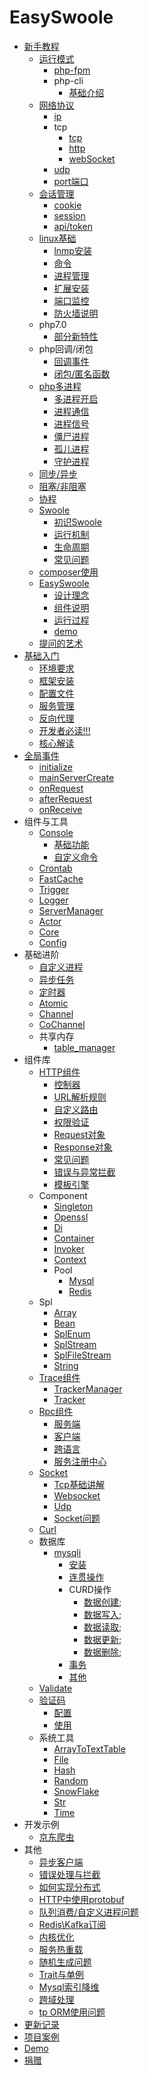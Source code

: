 # EasySwoole

- [新手教程](noobCourse/Introduction.md)
    - [运行模式](noobCourse/RunMode/Introduction.md)
        - [php-fpm](noobCourse/RunMode/php-fpm.md)
        - php-cli   
            - [基础介绍](noobCourse/RunMode/php-cli/Introduction.md)
    - [网络协议](noobCourse/NetworkrPotocol/Introduction.md)
        - [ip](noobCourse/NetworkrPotocol/ip.md)
        - tcp
            - [tcp](noobCourse/NetworkrPotocol/tcp/tcp.md)
            - [http](noobCourse/NetworkrPotocol/tcp/http.md)
            - [webSocket](noobCourse/NetworkrPotocol/tcp/websocket.md)
        - [udp](noobCourse/NetworkrPotocol/udp.md)
        - [port端口](noobCourse/NetworkrPotocol/port.md)
    - [会话管理](noobCourse/Conversation/Introduction.md)
        - [cookie](noobCourse/Conversation/Cookie.md)
        - [session](noobCourse/Conversation/Session.md)
        - [api/token](noobCourse/Conversation/token.md)    
    - [linux基础](noobCourse/Linux/Introduction.md)
        - [lnmp安装](noobCourse/Linux/Lnmp.md)
        - [命令](noobCourse/Linux/Command.md)
        - [进程管理](noobCourse/Linux/Process.md)
        - [扩展安装](noobCourse/Linux/Extention.md)
        - [端口监控](noobCourse/Linux/Port.md)
        - [防火墙说明](noobCourse/Linux/Firewall.md)
    - php7.0
        - [部分新特性](noobCourse/PHP/Php7.md)
    - php回调/闭包
        - [回调事件](noobCourse/PHP/Callback.md)
        - [闭包/匿名函数](noobCourse/PHP/Closures.md)
    - [php多进程](noobCourse/PHP/Multiprocess/Introduction.md)
        - [多进程开启](noobCourse/PHP/Multiprocess/fork.md)
        - [进程通信](noobCourse/PHP/Multiprocess/ProcessCommunication.md)
        - [进程信号](noobCourse/PHP/Multiprocess/ProcessSignal.md)
        - [僵尸进程](noobCourse/PHP/Multiprocess/ZombieProcess.md)
        - [孤儿进程](noobCourse/PHP/Multiprocess/OrphanProcess.md)
        - [守护进程](noobCourse/PHP/Multiprocess/Deamon.md)
    - [同步/异步](noobCourse/Sync.md)    
    - [阻塞/非阻塞](noobCourse/Block.md)
    - [协程](noobCourse/Coroutine.md)
    - [Swoole]()
        - [初识Swoole](noobCourse/Swoole/Start.md)
        - [运行机制](noobCourse/Swoole/RunningMode.md)
        - [生命周期](noobCourse/Swoole/Lifecycle.md)
        - [常见问题]()
    - [composer使用](noobCourse/Composer.md)
    - [EasySwoole](noobCourse/EasySwoole/Introduction.md)
        - [设计理念](noobCourse/EasySwoole/DesignIdea.md)
        - [组件说明](noobCourse/EasySwoole/Section.md)
        - [运行过程](noobCourse/EasySwoole/RunSteps.md)
        - [demo](noobCourse/EasySwoole/demo.md)
    - [提问的艺术](noobCourse/ArtOfAskingQuestions.md)
- [基础入门](README.md)
    - [环境要求](Introduction/environment.md)
    - [框架安装](Introduction/install.md)
    - [配置文件](Introduction/config.md)
    - [服务管理](Introduction/server.md)
    - [反向代理](Introduction/proxy.md)
    - [开发者必读!!!](Introduction/remind.md)
    - [核心解读](Introduction/design.md)
- [全局事件](Event/Introduction.md)
    - [initialize](Event/initialize.md)
    - [mainServerCreate](Event/mainServerCreate.md)
    - [onRequest](Event/onRequest.md)
    - [afterRequest](Event/afterRequest.md)
    - [onReceive](Event/onReceive.md)
- 组件与工具
    - [Console](SystemComponent/Console/Introduction.md)
        - [基础功能](SystemComponent/Console/BasicFunction.md)
        - [自定义命令](SystemComponent/Console/CustomCommand.md)
    - [Crontab](SystemComponent/crontab.md)
    - [FastCache](SystemComponent/FastCache.md)
    - [Trigger](SystemComponent/Trigger.md)
    - [Logger](SystemComponent/logger.md)
    - [ServerManager](SystemComponent/ServerManager.md)
    - [Actor](SystemComponent/actor.md)
    - [Core](SystemComponent/Core.md)
    - [Config](SystemComponent/Config.md)
- 基础进阶
    - [自定义进程](Advanced/process.md)
    - [异步任务](Advanced/async_task.md)
    - [定时器](Advanced/timer.md)
    - [Atomic](Advanced/Atomic.md)
    - [Channel](Advanced/Channel.md)
    - [CoChannel](Advanced/CoChannel.md)
    - 共享内存
        - [table_manager](Advanced/ShareMemory/table_manager.md)
- 组件库
    - [HTTP组件](Http/intro.md)
        - [控制器](Http/controller.md)
        - [URL解析规则](Http/dispatch.md)
        - [自定义路由](Http/FastRoute.md)
        - [权限验证](Http/authorization.md)
        - [Request对象](Http/request.md)
        - [Response对象](Http/response.md)
        - [常见问题](Http/problem.md)
        - [错误与异常拦截](Http/exception.md)
        - [模板引擎](Http/template.md)       
    - Component
        - [Singleton](Component/Singleton.md)
        - [Openssl](Component/Openssl.md)
        - [Di](Component/di.md)
        - [Container](Component/Container.md)
        - [Invoker](Component/invoker.md)
        - [Context](Component/Context.md)
        - Pool
            - [Mysql](CoroutinePool/mysql_pool.md)
            - [Redis](CoroutinePool/redis_pool.md)
    - Spl
        - [Array](Spl/array.md)
        - [Bean](Spl/bean.md)
        - [SplEnum](Spl/SplEnum.md)
        - [SplStream](Spl/SplStream.md)
        - [SplFileStream](Spl/SplFileStream.md)
        - [String](Spl/string.md)   
    - [Trace组件](Trace/Introduction.md)
        - [TrackerManager](Trace/TrackerManager.md)
        - [Tracker](Trace/Tracker.md)
    - [Rpc组件](Rpc/Introduction.md)
        - [服务端](Rpc/server.md)
        - [客户端](Rpc/client.md)
        - [跨语言](Rpc/otherPlatform.md)
        - [服务注册中心](Rpc/registerCenter.md)
    - [Socket](Socket/Introduction.md)
        - [Tcp基础讲解](Socket/Tcp.md)
        - [Websocket](Socket/WebSocket.md)
        - [Udp](Socket/Udp.md)
        - [Socket问题](Socket/Problem.md)
    - [Curl](Curl/curl.md)     
    - 数据库
        - [mysqli](Database/mysqli/Introduction.md)   
            - [安装](Database/mysqli/install.md)
            - [连贯操作](Database/mysqli/continuous_operation.md)
            - CURD操作
                - [数据创建](Database/mysqli/curd/create_data.md);
                - [数据写入](Database/mysqli/curd/insert_data.md);
                - [数据读取](Database/mysqli/curd/read_data.md);
                - [数据更新](Database/mysqli/curd/update_data.md);
                - [数据删除](Database/mysqli/curd/delete_data.md);
            - [事务](Database/mysqli/Transaction.md)
            - [其他](Database/mysqli/other.md)
    - [Validate](Tools/validate.md)
    - [验证码](Verifycode/Introduction.md)
        - [配置](Verifycode/Config.md)
        - [使用](Verifycode/VerifyCode.md)
    - 系统工具
        - [ArrayToTextTable](Tools/ArrayToTextTable.md)
        - [File](Tools/file.md)
        - [Hash](Tools/Hash.md)
        - [Random](Tools/random.md)  
        - [SnowFlake](Tools/SnowFlake.md)
        - [Str](Tools/Str.md)
        - [Time]()
- 开发示例
    - [京东爬虫](Example/jd.md)
- 其他
    - [异步客户端](Othe/AsyncClient.md)
    - [错误处理与拦截](Othe/Exception.md)
    - [如何实现分布式](Othe/Distribute.md)
    - [HTTP中使用protobuf](Othe/Protobuf.md)
    - [队列消费/自定义进程问题](Othe/Process.md)
    - [Redis\Kafka订阅](Othe/RedisSubscribe.md)
    - [内核优化](Kernel/Optimization.md)
    - [服务热重载](Othe/HotReload.md)
    - [随机生成问题](Problem/random.md)
    - [Trait与单例](Problem/traitSingleTon.md)
    - [Mysql索引降维](Problem/mysqlIndexReduce.md)
    - [跨域处理](Problem/cors.md)
    - [tp ORM使用问题](Problem/TpORM.md)
- [更新记录](UpdateLog/Introduction.md)
- [项目案例](Case/case.md)
- [Demo](demo.md)
- [捐赠](donate.md)
